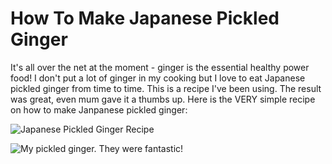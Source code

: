 # How To Make Japanese Pickled Ginger


It's all over the net at the moment - ginger is the essential healthy power food! I don't put a lot of ginger in my cooking but I love to eat Japanese pickled ginger from time to time. This is a recipe I've been using. The result was great, even mum gave it a thumbs up. Here is the VERY simple recipe on how to make Janpanese pickled ginger:

![Japanese Pickled Ginger Recipe](https://lh3.googleusercontent.com/pw/AL9nZEUjms1JTBpODWug0IieklQ34I6BDSq2bajd3Ctm8ryeyNQ5a04ZTvVMU90BkjsD8ZdWsVBLxUyQV_OBNj6Ar7Hq8IdVyuZ-_0qJgpRsPFAXDWQB7iH75n0dHitqkwZgPc_IglpUfW5Hw1GRCNm6pc8e=w800-h496-no?authuser=0 "Japanese Pickled Ginger Recipe")

![My pickled ginger. They were fantastic!](https://lh3.googleusercontent.com/pw/AL9nZEVUvtc9lh3OHoGX-_tkmfNV66fQGItEXX6elFtjpQ67SzES1Wh4FEJpUVrXX4n5EAhlkvEiZHy5CFN2BPehRiac37o-OF-FjQkT4FgPPzyvsYS8K9hImfMB4supy1JNhBKspvAE7v2rEutjjdU-3M2q=w600-h309-no?authuser=0 "My pickled ginger. They were fantastic!")
